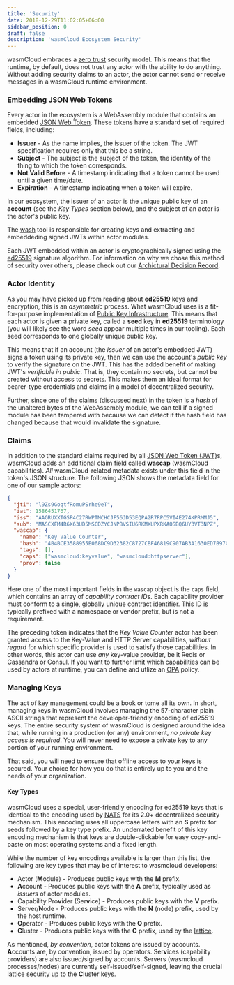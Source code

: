 ```yaml
---
title: 'Security'
date: 2018-12-29T11:02:05+06:00
sidebar_position: 0
draft: false
description: 'wasmCloud Ecosystem Security'
---
```


wasmCloud embraces a [zero trust](https://en.wikipedia.org/wiki/Zero_trust_networks) security model. This means that the runtime, by default, does not trust any actor with the ability to do anything. Without adding security claims to an actor, the actor cannot send or receive messages in a wasmCloud runtime environment.

### Embedding JSON Web Tokens

Every actor in the ecosystem is a WebAssembly module that contains an embedded [JSON Web Token](https://jwt.io/). These tokens have a standard set of required fields, including:

- **Issuer** - As the name implies, the issuer of the token. The JWT specification requires only that this be a string.
- **Subject** - The subject is the subject of the token, the identity of the thing to which the token corresponds.
- **Not Valid Before** - A timestamp indicating that a token cannot be used until a given time/date.
- **Expiration** - A timestamp indicating when a token will expire.

In our ecosystem, the issuer of an actor is the unique public key of an **account** (see the _Key Types_ section below), and the subject of an actor is the actor's public key.

The [wash](/docs/0.82/ecosystem/wash) tool is responsible for creating keys and extracting and embeddeding signed JWTs within actor modules.

Each JWT embedded within an actor is cryptographically signed using the [ed25519](https://ed25519.cr.yp.to/) signature algorithm. For information on why we chose this method of security over others, please check out our [Archictural Decision Record](https://wasmcloud.github.io/adr/).

### Actor Identity

As you may have picked up from reading about **ed25519** keys and encryption, this is an _asymmetric_ process. What wasmCloud uses is a fit-for-purpose implementation of [Public Key Infrastructure](https://en.wikipedia.org/wiki/Public_key_infrastructure). This means that each actor is given a private key, called a **seed** key in **ed25519** terminology (you will likely see the word _seed_ appear multiple times in our tooling). Each seed corresponds to one globally unique public key.

This means that if an account (the _issuer_ of an actor's embedded JWT) signs a token using its private key, then we can use the account's _public key_ to verify the signature on the JWT. This has the added benefit of making JWT's _verifiable in public_. That is, they contain no secrets, but cannot be created without access to secrets. This makes them an ideal format for bearer-type credentials and claims in a model of decentralized security.

Further, since one of the claims (discussed next) in the token is a _hash_ of the unaltered bytes of the WebAssembly module, we can tell if a signed module has been tampered with because we can detect if the hash field has changed because that would invalidate the signature.

### Claims

In addition to the standard claims required by all [JSON Web Token (JWT)](https://jwt.io/)s, wasmCloud adds an additional claim field called **wascap** (wasmCloud capabilities). _All_ wasmCloud-related metadata exists under this field in the token's JSON structure. The following JSON shows the metadata field for one of our sample actors:

```json
{
  "jti": "l9Zs9GoqtfRomuPSrhe9eT",
  "iat": 1586451767,
  "iss": "AAGRUXXTGSP4C27RWPTMCHCJF56JD53EQPA2R7RPC5VI4E274KPRMMJ5",
  "sub": "MASCXFM4R6X63UD5MSCDZYCJNPBVSIU6RKMXUPXRKAOSBQ6UY3VT3NPZ",
  "wascap": {
    "name": "Key Value Counter",
    "hash": "4B4BCE3588955E068DC9D32382C8727CBF46819C907AB3A1630ED7B97C530D13",
    "tags": [],
    "caps": ["wasmcloud:keyvalue", "wasmcloud:httpserver"],
    "prov": false
  }
}
```

Here one of the most important fields in the `wascap` object is the `caps` field, which contains an array of _capability contract IDs_. Each capability provider must conform to a single, globally unique contract identifier. This ID is typically prefixed with a namespace or vendor prefix, but is not a requirement.

The preceding token indicates that the _Key Value Counter_ actor has been granted access to the Key-Value and HTTP Server capabilities, _without regard_ for which specific provider is used to satisfy those capabilities. In other words, this actor can use _any_ key-value provider, be it Redis or Cassandra or Consul. If you want to further limit which capabilities can be used by actors at runtime, you can define and utlize an [OPA](https://www.openpolicyagent.org/) policy.

### Managing Keys

The act of key management could be a book or tome all its own. In short, managing keys in wasmCloud involves managing the 57-character plain ASCII strings that represent the developer-friendly encoding of ed25519 keys. The entire security system of wasmCloud is designed around the idea that, while running in a production (or any) environment, _no private key access is required_. You will never need to expose a private key to any portion of your running environment.

That said, you will need to ensure that offline access to your keys is secured. Your choice for how you do that is entirely up to you and the needs of your organization.

#### Key Types

wasmCloud uses a special, user-friendly encoding for ed25519 keys that is identical to the encoding used by [NATS](https://nats.io) for its 2.0+ decentralized security mechanism. This encoding uses all uppercase letters with an **S** prefix for seeds followed by a key type prefix. An underrated benefit of this key encoding mechanism is that keys are double-clickable for easy copy-and-paste on most operating systems and a fixed length.

While the number of key encodings available is larger than this list, the following are key types that may be of interest to wasmcloud developers:

- Actor (**M**odule) - Produces public keys with the **M** prefix.
- **A**ccount - Produces public keys with the **A** prefix, typically used as _issuers_ of actor modules.
- Capability Pro**v**ider (Ser**v**ice) - Produces public keys with the **V** prefix.
- Server/**N**ode - Produces public keys with the **N** (node) prefix, used by the host runtime.
- **O**perator - Produces public keys with the **O** prefix.
- **C**luster - Produces public keys with the **C** prefix, used by the [lattice](/docs/0.82/reference/glossary#lattice).

As mentioned, _by convention_, actor tokens are issued by accounts. **A**ccounts are, by convention, issued by operators. Ser**v**ices (capability pro**v**iders) are also issued/signed by accounts. Servers (wasmcloud processes/**n**odes) are currently self-issued/self-signed, leaving the crucial lattice security up to the **C**luster keys.
